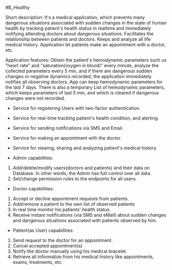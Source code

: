 #B_Healthy

Short description:
It's a medical application, which prevents many dangerous situations associated with sudden changes in the state of human health 
by tracking patient's health status in realtime and immediately notifying attending doctors about dangerous situations. 
Facilitates the relationship between patients and doctors. Keeps and analyze all life medical history. 
Application let patients make an appointment with a doctor, etc.

Application features:
Obtain the patient's hemodynamic parameters such us "heart rate" and "saturation(oxygen in blood)" every minute,
analyze the collected parameters every 5 min, and if there are dangerous sudden changes or negative dynamics recorded,
the application immediately notifies all observing doctors. App can keep hemodynamic parameters for the last 7 days. 
There is also a temporary List of hemodynamic parameters, which keeps parameters of last 5 min, and which is cleared 
if dangerous changes were not recorded.

- Service for registering Users with two-factor authentication.
- Service for real-time tracking patient's health condition, and alerting.
- Service for sending notifications via SMS and Email.
- Service for making an appointment with the doctor.
- Service for viewing, sharing and analyzing patient's medical history

- Admin capabilities:
1) Add/delete/modify users(doctors and patients) and their data on Database.
In other words, the Admin has full control over all data.
2) Set/change permission rules to the endpoints for all users.

- Doctor capabilities: 
1) Accept or decline appointment requests from patients. 
2) Add/remove a patient to the own list of observed patients
3) In real time monitor his patients' health status. 
4) Receive instant notifications (via SMS and eMail) 
about sudden changes and dangerous situations associated 
with patients observed by him.

- Patient(as User) capabilities:
1) Send request to the doctor for an appointment.
2) Cancel accepted appointment(s)
3) Notify the doctor manually using his medical bracelet.
4) Retrieve all information from his medical history like appointments, exams, treatments, etc.


